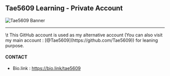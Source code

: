 ## Tae5609 Learning - Private Account
![Tae5609 Banner](https://cdn.discordapp.com/attachments/1008227798822944839/1101524585637216286/tae5609-banner4.png)
<hr />
\t This GitHub account is used as my alternative account (You can also visit my main account : [@Tae5609](https://github.com/Tae5609)) for leaning purpose.

#### CONTACT
- Bio.link : https://bio.link/tae5609

